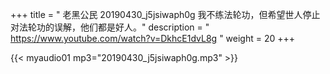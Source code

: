 +++
title = " 老黑公民 20190430_j5jsiwaph0g 我不练法轮功，但希望世人停止对法轮功的误解，他们都是好人。"
description = " https://www.youtube.com/watch?v=DkhcE1dvL8g "
weight = 20
+++


{{< myaudio01 mp3="20190430_j5jsiwaph0g.mp3" >}}

